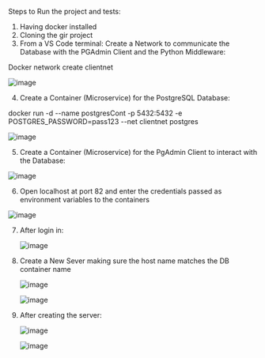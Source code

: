 Steps to Run the project and tests:

1.	Having docker installed
2.	Cloning the gir project
3.	From a VS Code terminal: 
Create a Network to communicate the Database with the PGAdmin Client and the Python Middleware:

Docker network create clientnet

![image](https://github.com/user-attachments/assets/b7b020ae-8843-410b-bf2d-e5662a698ddf)

4.	Create a Container (Microservice) for the PostgreSQL Database:

docker run -d --name postgresCont -p 5432:5432 -e POSTGRES_PASSWORD=pass123 --net clientnet postgres

![image](https://github.com/user-attachments/assets/5b90572e-1844-4817-998a-907b0cc48174)


5.	Create a Container (Microservice) for the PgAdmin Client to interact with the Database:

![image](https://github.com/user-attachments/assets/edeec90f-ad73-4566-9b41-62f410fe4deb)

6.	Open localhost at port 82 and enter the credentials passed as environment variables to the containers

   ![image](https://github.com/user-attachments/assets/0b51b811-8d78-498c-9536-a37f534015ee)

 7.	After login in:

   	![image](https://github.com/user-attachments/assets/209bdfe5-b090-4184-82ac-ed11c11e2ab5)

 8.	Create a New Sever making sure the host name matches the DB container name


    ![image](https://github.com/user-attachments/assets/cf99c1b8-ff8f-431e-bf68-8c1f096942a9)
   	
   	![image](https://github.com/user-attachments/assets/3f0476c8-33a0-4369-9d25-31c0eb943b64)

  9. After creating the server:


      ![image](https://github.com/user-attachments/assets/6975675f-6419-488d-a721-05a4f0ba955e)

     ![image](https://github.com/user-attachments/assets/99987545-eac5-47d4-9d16-69fdda2db0c2)









 


